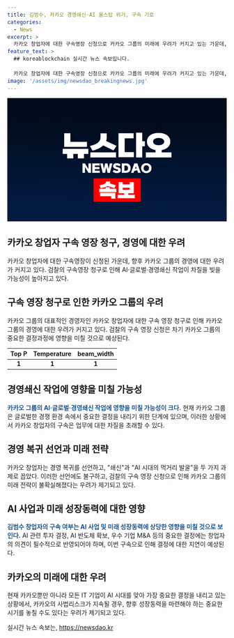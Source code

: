 ```yaml
---
title: 김범수, 카카오 경영쇄신·AI 올스탑 위기, 구속 기로
categories:
  - News
excerpt: >
  카카오 창업자에 대한 구속영장 신청으로 카카오 그룹의 미래에 우려가 커지고 있는 가운데, AI·글로벌 사업 등에 차질이 불가피한 상황이다. 지난해 SM엔터 인수로 사법리스크가 불거진 뒤, 카카오는 주가 조작 의혹과 대량보유보고 미비 등으로 수사 받고 있다. 카카오 측은 구속영장에 대해 유감을 표명하며, 창업자가 어떠한 불법행위도 지시하지 않았다고 주장하고 있다. 향후 카카오의 쇄신과 경영 방향에 대한 우려가 높아지고 있으며, AI 사업과 미래 성장동력을 놓고 창업자의 역할이 강조되고 있다. AI 시대를 맞아 중요한 결정을 내려야 하는 시점에서 김범수 창업자의 구속 가능성으로 인해 사업 방향을 결정하는 것이 어려울 수 있다.  
feature_text: >
  ## koreablockchain 실시간 뉴스 속보입니다.

  카카오 창업자에 대한 구속영장 신청으로 카카오 그룹의 미래에 우려가 커지고 있는 가운데, AI·글로벌 사업 등에 차질이 불가피한 상황이다. 지난해 SM엔터 인수로 사법리스크가 불거진 뒤, 카카오는 주가 조작 의혹과 대량보유보고 미비 등으로 수사 받고 있다. 카카오 측은 구속영장에 대해 유감을 표명하며, 창업자가 어떠한 불법행위도 지시하지 않았다고 주장하고 있다. 향후 카카오의 쇄신과 경영 방향에 대한 우려가 높아지고 있으며, AI 사업과 미래 성장동력을 놓고 창업자의 역할이 강조되고 있다. AI 시대를 맞아 중요한 결정을 내려야 하는 시점에서 김범수 창업자의 구속 가능성으로 인해 사업 방향을 결정하는 것이 어려울 수 있다.  
image: '/assets/img/newsdao_breakingnews.jpg'
---
```


<p><img src="/assets/img/newsdao_breakingnews.jpg" alt="koreablockchain 속보" /></p>

<h2 data-ke-size="size26">카카오 창업자 구속 영장 청구, 경영에 대한 우려</h2>

<p data-ke-size="size16">카카오 창업자에 대한 구속영장이 신청된 가운데, 향후 카카오 그룹의 경영에 대한 우려가 커지고 있다. 검찰의 구속영장 청구로 인해 AI·글로벌·경영쇄신 작업이 차질을 빚을 가능성이 높아지고 있다.</p>

<h2 data-ke-size="size26">구속 영장 청구로 인한 카카오 그룹의 우려</h2>

<p data-ke-size="size16">카카오 그룹의 대표적인 경영자인 카카오 창업자에 대한 구속 영장 청구로 인해 카카오 그룹의 경영에 대한 우려가 커지고 있다. 검찰의 구속 영장 신청은 차기 카카오 그룹의 중요한 결정과정에 영향을 미칠 것으로 예상된다.</p>

<table>
<thead>
<tr>
<th style="text-align: center;">Top P</th>
<th style="text-align: center;">Temperature</th>
<th style="text-align: center;">beam_width</th>
</tr>
</thead>
<tbody>
<tr>
<td style="text-align: center; height: 17px;"><b>1</b></td>
<td style="text-align: center;"><b>1</b></td>
<td style="text-align: center;"><b>1</b></td>
</tr>
</tbody>
</table>

<h2 data-ke-size="size26">경영쇄신 작업에 영향을 미칠 가능성</h2>

<p data-ke-size="size16"><b><span style="color: #1a5490;">카카오 그룹의 AI·글로벌·경영쇄신 작업에 영향을 미칠 가능성이 크다.</span></b> 현재 카카오 그룹은 글로벌한 경쟁 환경 속에서 중요한 결정을 내리기 위한 단계에 있으며, 이러한 상황에서 카카오 창업자의 구속은 업무에 대한 차질을 초래할 수 있다.</p>

<h2 data-ke-size="size26">경영 복귀 선언과 미래 전략</h2>

<p data-ke-size="size16">카카오 창업자는 경영 복귀를 선언하고, "쇄신"과 "AI 시대의 먹거리 발굴"을 두 가지 과제로 꼽았다. 이러한 선언에도 불구하고, 검찰의 구속 영장 신청으로 인해 카카오 그룹의 미래 전략이 불확실해졌다는 우려가 제기되고 있다.</p>

<h2 data-ke-size="size26">AI 사업과 미래 성장동력에 대한 영향</h2>

<p data-ke-size="size16"><b><span style="color: #1a5490;">김범수 창업자의 구속 여부는 AI 사업 및 미래 성장동력에 상당한 영향을 미칠 것으로 보인다.</span></b> AI 관련 투자 결정, AI 반도체 확보, 우수 기업 M&A 등의 중요한 결정에는 창업자의 의견이 필수적으로 반영되어야 하며, 이번 구속으로 인해 결정에 대한 지연이 예상된다.</p>

<h2 data-ke-size="size26">카카오의 미래에 대한 우려</h2>

<p data-ke-size="size16">현재 카카오뿐만 아니라 모든 IT 기업이 AI 시대를 맞아 가장 중요한 결정을 내리고 있는 상황에서, 카카오의 사법리스크가 지속될 경우, 향후 성장동력을 마련해야 하는 중요한 시기를 놓칠 수도 있다는 우려가 제기되고 있다.</p>
실시간 뉴스 속보는, <a href="https://newsdao.kr" rel="dofollow">https://newsdao.kr</a>


